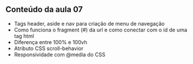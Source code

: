 ## Conteúdo da aula 07
- Tags header, aside e nav para criação de menu de navegação
- Como funciona o fragment (#) da url e como conectar com o id de uma tag html
- Diferença entre 100% e 100vh
- Atributo CSS scroll-behavior
- Responsividade com @media do CSS